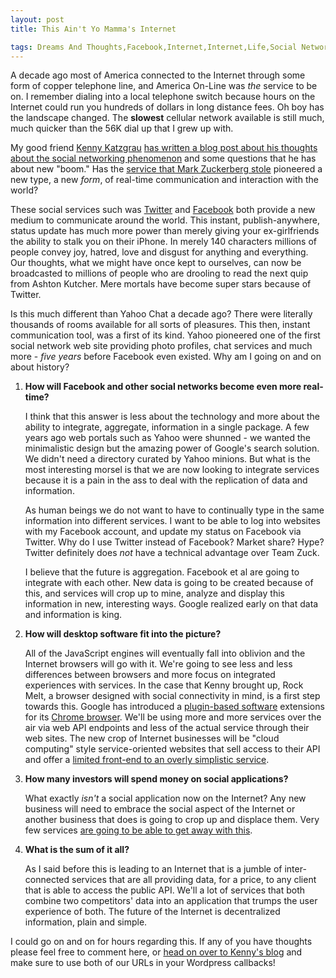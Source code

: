 ```yaml
---
layout: post
title: This Ain't Yo Mamma's Internet

tags: Dreams And Thoughts,Facebook,Internet,Internet,Life,Social Network,The Future,Twitter
---
```

A decade ago most of America connected to the Internet through some form of copper telephone line, and America On-Line was <em>the</em> service to be on. I remember dialing into a local telephone switch because hours on the Internet could run you hundreds of dollars in long distance fees. Oh boy has the landscape changed. The <strong>slowest</strong> cellular network available is still much, much quicker than the 56K dial up that I grew up with. 

My good friend <a href="http://twitter.com/_kennyk_">Kenny Katzgrau</a> <a href="http://codefury.net/2010/11/social-networking-mang-its-like-the-internet-all-over-again/">has written a blog post about his thoughts about the social networking phenomenon</a> and some questions that he has about new "boom." Has the <a href="http://facebook.com">service that Mark Zuckerberg stole</a> pioneered a new type, a new <em>form</em>, of real-time communication and interaction with the world? 

These social services such was <a href="http://twitter.com">Twitter</a> and <a href="http://facebook.com">Facebook</a> both provide a new medium to communicate around the world. This instant, publish-anywhere, status update has much more power than merely giving your ex-girlfriends the ability to stalk you on their iPhone. In merely 140 characters millions of people convey joy, hatred, love and disgust for anything and everything. Our thoughts, what we might have once kept to ourselves, can now be broadcasted to millions of people who are drooling to read the next quip from Ashton Kutcher. Mere mortals have become super stars because of Twitter. 

Is this much different than Yahoo Chat a decade ago? There were literally thousands of rooms available for all sorts of pleasures. This then, instant communication tool, was a first of its kind. Yahoo pioneered one of the first social network web site providing photo profiles, chat services and much more - <em>five years</em> before Facebook even existed. Why am I going on and on about history?
<ol><li><strong>How will Facebook and other social networks become even more real-time?</strong><p>I think that this answer is less about the technology and more about the ability to integrate, aggregate, information in a single package. A few years ago web portals such as Yahoo were shunned - we wanted the minimalistic design but the amazing power of Google's search solution. We didn't need a directory curated by Yahoo minions. But what is the most interesting morsel is that we are now looking to integrate services because it is a pain in the ass to deal with the replication of data and information.</p>
<p>As human beings we do not want to have to continually type in the same information into different services. I want to be able to log into websites with my Facebook account, and update my status on Facebook via Twitter. Why do I use Twitter instead of Facebook? Market share? Hype? Twitter definitely does <em>not</em> have a technical advantage over Team Zuck.</p>
<p>I believe that the future is aggregation. Facebook et al are going to integrate with each other. New data is going to be created because of this, and services will crop up to mine, analyze and display this information in new, interesting ways. Google realized early on that data and information is king.</p></li>
<li><strong>How will desktop software fit into the picture?</strong><p>All of the JavaScript engines will eventually fall into oblivion and the Internet browsers will go with it. We're going to see less and less differences between browsers and more focus on integrated experiences with services. In the case that Kenny brought up, Rock Melt, a browser designed with social connectivity in mind, is a first step towards this. Google has introduced a <a href="https://chrome.google.com/extensions/?hl=en">plugin-based software</a> extensions for its <a href="http://www.google.com/chrome">Chrome browser</a>. We'll be using more and more services over the air via web API endpoints and less of the actual service through their web sites. The new crop of Internet businesses will be "cloud computing" style service-oriented websites that sell access to their API and offer a <a href="http://twitter.com">limited front-end to an overly simplistic service</a>.</p></li><li><strong>How many investors will spend money on social applications?</strong><p>What exactly <em>isn't</em> a social application now on the Internet? Any new business will need to embrace the social aspect of the Internet or another business that does is going to crop up and displace them. Very few services <a href="http://ebay.com">are going to be able to get away with this</a>.</p></li><li><strong>What is the sum of it all?</strong><p>As I said before this is leading to an Internet that is a jumble of inter-connected services that are all providing data, for a price, to any client that is able to access the public API. We'll a lot of services that both combine two competitors' data into an application that trumps the user experience of both. The future of the Internet is decentralized information, plain and simple.</p></li></ol>
I could go on and on for hours regarding this. If any of you have thoughts please feel free to comment here, or <a href="http://codefury.net">head on over to Kenny's blog</a> and make sure to use both of our URLs in your Wordpress callbacks!


